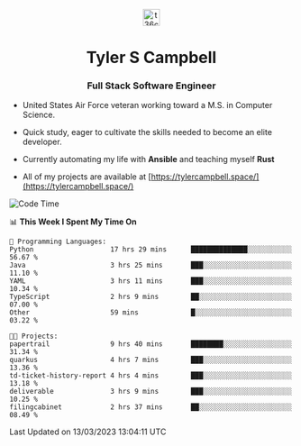 <p align="center">
<a href="https://www.linkedin.com/in/t36campbell" target="blank"><img align="center" src="https://ik.imagekit.io/t36campbell/Portfolio/linkedin.png.original_m8bbGgPh6.png" alt="t36campbell" height="30" width="30" /></a>
</p>
<h1 align="center">Tyler S Campbell</h1>
<h3 align="center">Full Stack Software Engineer</h3>

* United States Air Force veteran working toward a M.S. in Computer Science.

* Quick study, eager to cultivate the skills needed to become an elite developer.

* Currently automating my life with **Ansible** and teaching myself **Rust**

* All of my projects are available at [https://tylercampbell.space/](https://tylercampbell.space/)

<!--START_SECTION:waka-->
![Code Time](http://img.shields.io/badge/Code%20Time-2%2C265%20hrs%2023%20mins-blue)

📊 **This Week I Spent My Time On** 

```text
💬 Programming Languages: 
Python                   17 hrs 29 mins      ██████████████░░░░░░░░░░░   56.67 % 
Java                     3 hrs 25 mins       ███░░░░░░░░░░░░░░░░░░░░░░   11.10 % 
YAML                     3 hrs 11 mins       ███░░░░░░░░░░░░░░░░░░░░░░   10.34 % 
TypeScript               2 hrs 9 mins        ██░░░░░░░░░░░░░░░░░░░░░░░   07.00 % 
Other                    59 mins             █░░░░░░░░░░░░░░░░░░░░░░░░   03.22 % 

🐱‍💻 Projects: 
papertrail               9 hrs 40 mins       ████████░░░░░░░░░░░░░░░░░   31.34 % 
quarkus                  4 hrs 7 mins        ███░░░░░░░░░░░░░░░░░░░░░░   13.36 % 
td-ticket-history-report 4 hrs 4 mins        ███░░░░░░░░░░░░░░░░░░░░░░   13.18 % 
deliverable              3 hrs 9 mins        ███░░░░░░░░░░░░░░░░░░░░░░   10.25 % 
filingcabinet            2 hrs 37 mins       ██░░░░░░░░░░░░░░░░░░░░░░░   08.49 % 
```


 Last Updated on 13/03/2023 13:04:11 UTC
<!--END_SECTION:waka-->
